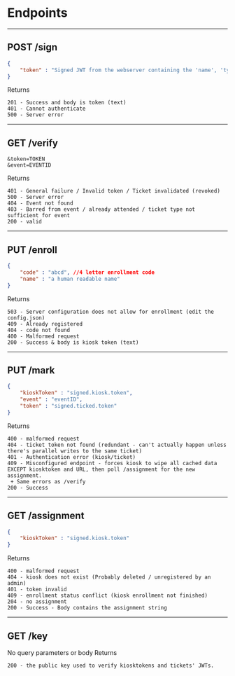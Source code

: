 # Endpoints
***
## POST /sign
```json
{
    "token" : "Signed JWT from the webserver containing the 'name', 'type' and 'phone'"
}
```
Returns
```
201 - Success and body is token (text)
401 - Cannot authenticate
500 - Server error
```
***
## GET /verify
```
&token=TOKEN
&event=EVENTID
```
Returns
```
401 - General failure / Invalid token / Ticket invalidated (revoked)
500 - Server error
404 - Event not found
403 - Barred from event / already attended / ticket type not sufficient for event
200 - valid
```
***
## PUT /enroll
```json
{
    "code" : "abcd", //4 letter enrollment code
    "name" : "a human readable name"
}
```
Returns
```
503 - Server configuration does not allow for enrollment (edit the config.json)
409 - Already registered
404 - code not found
400 - Malformed request
200 - Success & body is kiosk token (text)
```
***
## PUT /mark
```json
{
    "kioskToken" : "signed.kiosk.token",
    "event" : "eventID",
    "token" : "signed.ticked.token"
}
```
Returns
```
400 - malformed request
404 - ticket token not found (redundant - can't actually happen unless there's parallel writes to the same ticket)
401 - Authentication error (kiosk/ticket)
409 - Misconfigured endpoint - forces kiosk to wipe all cached data EXCEPT kiosktoken and URL, then poll /assignment for the new assignment.
 + Same errors as /verify
200 - Success
```
***
## GET /assignment
```json
{
    "kioskToken" : "signed.kiosk.token"
}
```
Returns
```
400 - malformed request
404 - kiosk does not exist (Probably deleted / unregistered by an admin)
401 - token invalid
409 - enrollment status conflict (kiosk enrollment not finished)
204 - no assignment
200 - Success - Body contains the assignment string
```
***
## GET /key
No query parameters or body
Returns
```
200 - the public key used to verify kiosktokens and tickets' JWTs.
```
